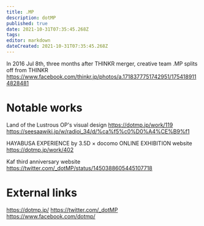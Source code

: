 ```yaml
---
title: .MP
description: dotMP
published: true
date: 2021-10-31T07:35:45.268Z
tags: 
editor: markdown
dateCreated: 2021-10-31T07:35:45.268Z
---
```


In 2016 Jul 8th, three months after THINKR merger, creative team .MP splits off from THINKR
https://www.facebook.com/thinkr.jp/photos/a.1718377751742951/1754189114828481

# Notable works

Land of the Lustrous OP's visual design
https://dotmp.jp/work/119
https://seesaawiki.jp/w/radioi_34/d/%ca%f5%c0%D0%A4%CE%B9%f1

HAYABUSA EXPERIENCE by 3.5D × docomo ONLINE EXHIBITION website
https://dotmp.jp/work/402

Kaf third anniversary website
https://twitter.com/_dotMP/status/1450388605445107718

# External links
https://dotmp.jp/
https://twitter.com/_dotMP
https://www.facebook.com/dotmp/